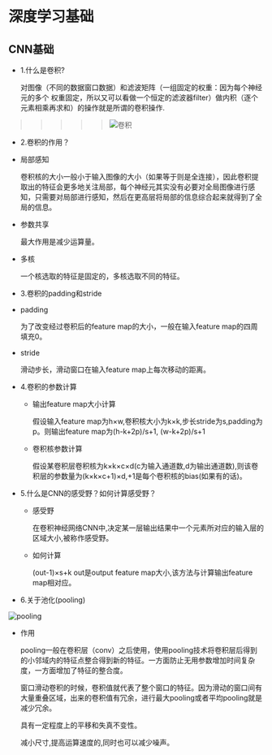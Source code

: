 # 深度学习基础
## CNN基础
* 1.什么是卷积?

  对图像（不同的数据窗口数据）和滤波矩阵（一组固定的权重：因为每个神经元的多个 权重固定，所以又可以看做一个恒定的滤波器filter）做内积（逐个元素相乘再求和）的操作就是所谓的卷积操作.
>>>>>![卷积](https://wx4.sinaimg.cn/mw690/67111f6aly1fhykes5sffg207g05gdgf.gif)
* 2.卷积的作用？
 * 局部感知

   卷积核的大小一般小于输入图像的大小（如果等于则是全连接），因此卷积提取出的特征会更多地关注局部，每个神经元其实没有必要对全局图像进行感知，只需要对局部进行感知，然后在更高层将局部的信息综合起来就得到了全局的信息。
 * 参数共享

   最大作用是减少运算量。
 * 多核

    一个核选取的特征是固定的，多核选取不同的特征。
* 3.卷积的padding和stride

 * padding

   为了改变经过卷积后的feature map的大小，一般在输入feature map的四周填充0。
 * stride

   滑动步长，滑动窗口在输入feature map上每次移动的距离。
* 4.卷积的参数计算

  * 输出feature map大小计算

    假设输入feature map为h×w,卷积核大小为k×k,步长stride为s,padding为p。则输出feature map为(h-k+2p)/s+1, (w-k+2p)/s+1

  * 卷积核参数计算

    假设某卷积层卷积核为k×k×c×d(c为输入通道数,d为输出通道数),则该卷积层的参数量为(k×k×c+1)×d,+1是每个卷积核的bias(如果有的话)。
* 5.什么是CNN的感受野？如何计算感受野？

  * 感受野

    在卷积神经网络CNN中,决定某一层输出结果中一个元素所对应的输入层的区域大小,被称作感受野。

  * 如何计算

    (out-1)×s+k  out是output feature map大小,该方法与计算输出feature map相对应。
* 6.关于池化(pooling)

![pooling](https://timgsa.baidu.com/timg?image&quality=80&size=b9999_10000&sec=1535480114802&di=bbe4289085351a6319787d45748f9b83&imgtype=0&src=http%3A%2F%2Fxilinx.eetrend.com%2Ffiles-eetrend-xilinx%2Farticle%2F201610%2F10546-26351-juanjishenjingwangluozhongtuxiangchihuacaozuoquanjiexi.jpg)
  * 作用

    pooling一般在卷积层（conv）之后使用，使用pooling技术将卷积层后得到的小邻域内的特征点整合得到新的特征。一方面防止无用参数增加时间复杂度，一方面增加了特征的整合度。

    窗口滑动卷积的时候，卷积值就代表了整个窗口的特征。因为滑动的窗口间有大量重叠区域，出来的卷积值有冗余，进行最大pooling或者平均pooling就是减少冗余。

    具有一定程度上的平移和失真不变性。

    减小尺寸,提高运算速度的,同时也可以减少噪声。
